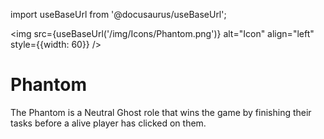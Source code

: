 import useBaseUrl from '@docusaurus/useBaseUrl';

<img src={useBaseUrl('/img/Icons/Phantom.png')} alt="Icon" align="left" style={{width: 60}} />
# Phantom

The Phantom is a Neutral Ghost role that wins the game by finishing their tasks before a alive player has clicked on them.
